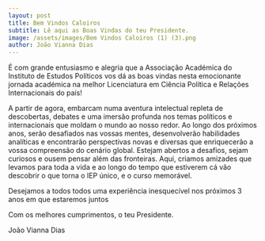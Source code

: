 ```yaml
---
layout: post
title: Bem Vindos Caloiros
subtitle: Lê aqui as Boas Vindas do teu Presidente.
image: /assets/images/Bem Vindos Caloiros (1) (3).png
author: João Vianna Dias
---
```


É com grande entusiasmo e alegria que a Associação Académica do Instituto de Estudos Políticos vos dá as boas vindas nesta emocionante jornada académica na melhor Licenciatura em Ciência Política e Relações Internacionais do país!

A partir de agora, embarcam numa aventura intelectual repleta de descobertas, debates e uma imersão profunda nos temas políticos e internacionais que moldam o mundo ao nosso redor. Ao longo dos próximos anos, serão desafiados nas vossas mentes, desenvolverão habilidades analíticas e encontrarão perspectivas novas e diversas que enriquecerão a vossa compreensão do cenário global. Estejam abertos a desafios, sejam curiosos e ousem pensar além das fronteiras. Aqui, criamos amizades que levamos para toda a vida e ao longo do tempo que estiverem cá vão descobrir o que torna o IEP único, e o curso memorável.

Desejamos a todos todos uma experiência inesquecível nos próximos 3 anos em que estaremos juntos

Com os melhores cumprimentos, o teu Presidente.

João Vianna Dias